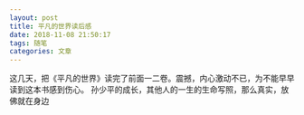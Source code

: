 ```yaml
---
layout: post
title: 平凡的世界读后感
date: 2018-11-08 21:50:17
tags: 随笔
categories: 文章
---
```


这几天，把《平凡的世界》读完了前面一二卷。震撼，内心激动不已，为不能早早读到这本书感到伤心。
孙少平的成长，其他人的一生的生命写照，那么真实，放佛就在身边
